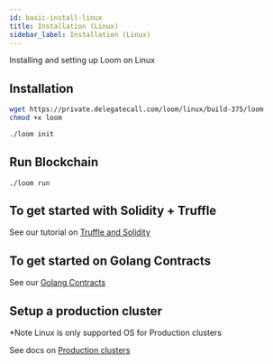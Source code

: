 ```yaml
---
id: basic-install-linux
title: Installation (Linux)
sidebar_label: Installation (Linux)
---
```

Installing and setting up Loom on Linux

## Installation

```bash
wget https://private.delegatecall.com/loom/linux/build-375/loom
chmod +x loom

./loom init
```

## Run Blockchain

    ./loom run
    

## To get started with Solidity + Truffle

See our tutorial on [Truffle and Solidity](truffle-deploy.html)

## To get started on Golang Contracts

See our [Golang Contracts](prereqs.html)

## Setup a production cluster

*Note Linux is only supported OS for Production clusters

See docs on [Production clusters](multi-node-deployment.html)